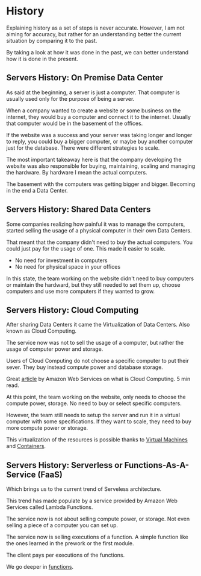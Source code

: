 # History

Explaining history as a set of steps is never accurate. However, I am not aiming for accuracy, but rather for an understanding better the current situation by comparing it to the past.

By taking a look at how it was done in the past, we can better understand how it is done in the present.

## Servers History: On Premise Data Center

As said at the beginning, a server is just a computer. That computer is usually used only for the purpose of being a server.

When a company wanted to create a website or some business on the internet, they would buy a computer and connect it to the internet. Usually that computer would be in the basement of the offices.

If the website was a success and your server was taking longer and longer to reply, you could buy a bigger computer, or maybe buy another computer just for the database. There were different strategies to scale.

The most important takeaway here is that the company developing the website was also responsible for buying, maintaining, scaling and managing the hardware. By hardware I mean the actual computers.

The basement with the computers was getting bigger and bigger. Becoming in the end a Data Center.

## Servers History: Shared Data Centers

Some companies realizing how painful it was to manage the computers, started selling the usage of a physical computer in their own Data Centers.

That meant that the company didn't need to buy the actual computers. You could just pay for the usage of one. This made it easier to scale.

* No need for investment in computers
* No need for physical space in your offices

In this state, the team working on the website didn't need to buy computers or maintain the hardward, but they still needed to set them up, choose computers and use more computers if they wanted to grow.

## Servers History: Cloud Computing

After sharing Data Centers it came the Virtualization of Data Centers. Also known as Cloud Computing.

The service now was not to sell the usage of a computer, but rather the usage of computer power and storage.

Users of Cloud Computing do not choose a specific computer to put their sever. They buy instead compute power and database storage.

Great [article](https://aws.amazon.com/what-is-cloud-computing/?nc1=f_cc) by Amazon Web Services on what is Cloud Computing. 5 min read.

At this point, the team working on the website, only needs to choose the compute power, storage. No need to buy or select specific computers.

However, the team still needs to setup the server and run it in a virtual computer with some specifications. If they want to scale, they need to buy more compute power or storage.

This virtualization of the resources is possible thanks to [Virtual Machines](./vms.md) and [Containers](./containers.md).

## Servers History: Serverless or Functions-As-A-Service (FaaS)

Which brings us to the current trend of Serveless architecture.

This trend has made populate by a service provided by Amazon Web Services called Lambda Functions.

The service now is not about selling compute power, or storage. Not even selling a piece of a computer you can set up.

The service now is selling executions of a function. A simple function like the ones learned in the prework or the first module.

The client pays per executions of the functions.

We go deeper in [functions](./functions.md).

